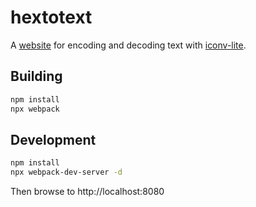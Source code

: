 # hextotext

A [website](https://hextotext.mistball.com/) for encoding and decoding text with [iconv-lite](https://github.com/ashtuchkin/iconv-lite).

## Building

```sh
npm install
npx webpack
```

## Development

```sh
npm install
npx webpack-dev-server -d
```
Then browse to http://localhost:8080
